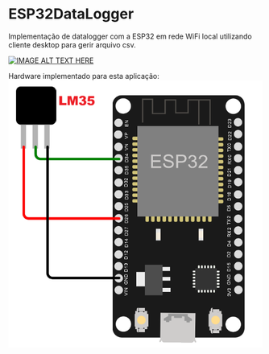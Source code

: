 # ESP32DataLogger
Implementação de datalogger com a ESP32 em rede WiFi local utilizando cliente desktop para gerir arquivo csv.

[![IMAGE ALT TEXT HERE](https://img.youtube.com/vi/vQshLI5SmGU/0.jpg)](https://www.youtube.com/watch?v=J7ZxOtNb-WM)

Hardware implementado para esta aplicação:
<img src="hardware.png" alt="Hardware">
